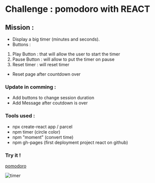 # Challenge : pomodoro with REACT 

## Mission :

- Display a big timer (minutes and seconds).
- Buttons :
1) Play Button : that will allow the user to start the timer
2) Pause Button : will allow to put the timer on pause
3) Reset timer : will reset timer 
- Reset page after countdown over

### Update in comming : 

- Add buttons to change session duration
- Add Message after coutdown is over

### Tools used :

- npx create-react app / parcel 
- npm timer (circle color)
- npm "moment" (convert time)
- npm gh-pages (first deployment project react on github)

### Try it !

[pomodoro](https://zakariaselassi.github.io/pomodoro/)

![timer](https://media.giphy.com/media/ZdT2zDh3Bvnkk/giphy.gif)
